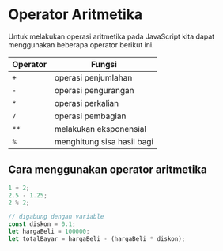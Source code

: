 # Operator Aritmetika

Untuk melakukan operasi aritmetika pada JavaScript kita dapat menggunakan beberapa operator berikut ini.

| Operator | Fungsi |
| -------- | ------ |
| `+` | operasi penjumlahan |
| `-` | operasi pengurangan |
| `*` | operasi perkalian |
| `/` | operasi pembagian |
| `**` | melakukan eksponensial |
| `%` | menghitung sisa hasil bagi |

## Cara menggunakan operator aritmetika

```javascript
1 + 2;
2.5 - 1.25;
2 % 2;

// digabung dengan variable
const diskon = 0.1;
let hargaBeli = 100000;
let totalBayar = hargaBeli - (hargaBeli * diskon);
```

